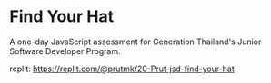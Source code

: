 # Find Your Hat

A one-day JavaScript assessment for Generation Thailand's Junior Software Developer Program.

replit: https://replit.com/@prutmk/20-Prut-jsd-find-your-hat

